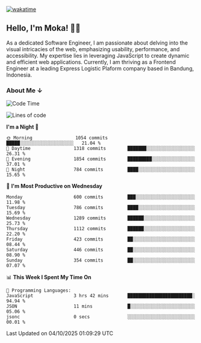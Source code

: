 [![wakatime](https://wakatime.com/badge/user/af9abd23-dba3-4dbe-973c-b045a9417a55.svg?style=social)](https://wakatime.com/@af9abd23-dba3-4dbe-973c-b045a9417a55)
## Hello, I'm Moka! 👋🏼


As a dedicated Software Engineer, I am passionate about delving into the visual intricacies of the web, emphasizing usability, performance, and accessibility. My expertise lies in leveraging JavaScript to create dynamic and efficient web applications. Currently, I am thriving as a Frontend Engineer at a leading Express Logistic Plaform company based in Bandung, Indonesia.

### About Me ↓

<!--START_SECTION:waka-->
![Code Time](http://img.shields.io/badge/Code%20Time-12%2C607%20hrs%2059%20mins-blue)

![Lines of code](https://img.shields.io/badge/From%20Hello%20World%20I%27ve%20Written-10.9%20million%20lines%20of%20code-blue)

**I'm a Night 🦉** 

```text
🌞 Morning                1054 commits        █████░░░░░░░░░░░░░░░░░░░░   21.04 % 
🌆 Daytime                1318 commits        ███████░░░░░░░░░░░░░░░░░░   26.31 % 
🌃 Evening                1854 commits        █████████░░░░░░░░░░░░░░░░   37.01 % 
🌙 Night                  784 commits         ████░░░░░░░░░░░░░░░░░░░░░   15.65 % 
```
📅 **I'm Most Productive on Wednesday** 

```text
Monday                   600 commits         ███░░░░░░░░░░░░░░░░░░░░░░   11.98 % 
Tuesday                  786 commits         ████░░░░░░░░░░░░░░░░░░░░░   15.69 % 
Wednesday                1289 commits        ██████░░░░░░░░░░░░░░░░░░░   25.73 % 
Thursday                 1112 commits        ██████░░░░░░░░░░░░░░░░░░░   22.20 % 
Friday                   423 commits         ██░░░░░░░░░░░░░░░░░░░░░░░   08.44 % 
Saturday                 446 commits         ██░░░░░░░░░░░░░░░░░░░░░░░   08.90 % 
Sunday                   354 commits         ██░░░░░░░░░░░░░░░░░░░░░░░   07.07 % 
```


📊 **This Week I Spent My Time On** 

```text
💬 Programming Languages: 
JavaScript               3 hrs 42 mins       ████████████████████████░   94.94 % 
JSON                     11 mins             █░░░░░░░░░░░░░░░░░░░░░░░░   05.06 % 
jsonc                    0 secs              ░░░░░░░░░░░░░░░░░░░░░░░░░   00.01 % 
```


 Last Updated on 04/10/2025 01:09:29 UTC
<!--END_SECTION:waka-->
